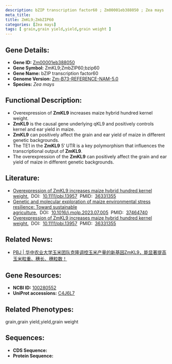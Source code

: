 ```yaml
---
description: bZIP transcription factor60 ; Zm00001eb388050 ; Zea mays
meta_title:
title: ZmKL9;ZmbZIP60
categories: [Zea mays]
tags: [ grain,grain yield,yield,grain weight ]
---
```


## Gene Details:
- **Gene ID:**	[Zm00001eb388050]()
- **Gene Symbol:** ZmKL9;ZmbZIP60;bzip60
- **Gene Name:** bZIP transcription factor60
- **Genome Version:** [Zm-B73-REFERENCE-NAM-5.0]()
- **Species:** *Zea mays*

## Functional Description:
   - Overexpression of **ZmKL9** increases maize hybrid hundred kernel weight.
   - **ZmKL9** is the causal gene underlying qKL9 and positively controls kernel and ear yield in maize.
   - **ZmKL9** can positively affect the grain and ear yield of maize in different genetic backgrounds.
   - The TE1 in the **ZmKL9** 5′ UTR is a key polymorphism that influences the transcriptional output of **ZmKL9**.
   - The overexpression of the **ZmKL9** can positively affect the grain and ear yield of maize in different genetic backgrounds.

## Literature:
   - [Overexpression of ZmKL9 increases maize hybrid hundred kernel weight.]( https://onlinelibrary.wiley.com/doi/10.1111/pbi.13957)&nbsp;&nbsp;DOI:&nbsp;&nbsp;[10.1111/pbi.13957](https://onlinelibrary.wiley.com/doi/10.1111/pbi.13957)&nbsp;&nbsp;PMID:&nbsp;&nbsp;[36331355](https://pubmed.ncbi.nlm.nih.gov/36331355/)
   - [Genetic and molecular exploration of maize environmental stress resilience: Toward sustainable agriculture.]( https://www.sciencedirect.com/science/article/pii/S1674205223002071?via%3Dihub)&nbsp;&nbsp;DOI:&nbsp;&nbsp;[10.1016/j.molp.2023.07.005](https://www.sciencedirect.com/science/article/pii/S1674205223002071?via%3Dihub)&nbsp;&nbsp;PMID:&nbsp;&nbsp;[37464740](https://pubmed.ncbi.nlm.nih.gov/37464740/)
   - [Overexpression of ZmKL9 increases maize hybrid hundred kernel weight.]( https://onlinelibrary.wiley.com/doi/10.1111/pbi.13957)&nbsp;&nbsp;DOI:&nbsp;&nbsp;[10.1111/pbi.13957](https://onlinelibrary.wiley.com/doi/10.1111/pbi.13957)&nbsp;&nbsp;PMID:&nbsp;&nbsp;[36331355](https://pubmed.ncbi.nlm.nih.gov/36331355/)

## Related News:
   - [PBJ | 华中农业大学玉米团队克隆调控玉米产量的新基因ZmKL9，能显著提高玉米粒重、穗长、穗粒数！](https://mp.weixin.qq.com/s?__biz=Mzg3MDEwNDEyMg==&mid=2247540579&idx=1&sn=ad7ded0cd4a012b7a4d50d8ff6cc3780&chksm=ce90f236f9e77b206469cc7b8992978fa6480125b00b992ff9f70d9f717fddcd0b05b1b706ea&scene=27#wechat_redirect)

## Gene Resources:
- **NCBI ID:** [100280552](https://www.ncbi.nlm.nih.gov/gene/?term=100280552)
- **UniProt accessions:** [C4J6L7](https://www.uniprot.org/uniprotkb/C4J6L7/entry)

## Related Phenotypes:
grain,grain yield,yield,grain weight

## Sequences:
- **CDS Sequence:**
- **Protein Sequence:**
